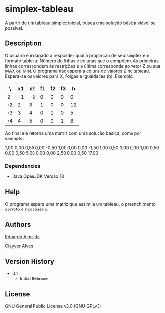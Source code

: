# simplex-tableau

A partir de um tableau simplex inicial, busca uma solução básica viável se possível.

## Description

O usuário é indagado a responder qual a proporção de seu simplex em formato tableau:
Número de linhas e colunas que o compõem.
As primeiras linhas correspondem às restrições e a última corresponde ao vetor Z ou sua MAX ou MIN. O programa não espera a coluna de valores Z no tableau. Espera-se os valores para X, Folgas e Igualdades (b).
Exemplo:

\ | x1  | x2  | f1 | f2 | f3 | b
 ------ |-----|-----| ------ | ------ | ------ | ------
 Z  | -1  | -2 | 0 | 0 | 0 | 0
 r2  | 2   | 3 | 1 | 0 | 0 | 12
 r3  | 3   | 4 | 0 | 1 | 0 | 5
 r4  | 4   | 5   | 0 | 0 | 1 | 8

Ao final ele retorna uma matriz com uma solução basica, como por exemplo:

1,00    0,00    0,50    0,00    -0,50   1,00
0,00    0,00    -1,50   1,00    0,50    3,00
0,00    1,00    0,50    0,00    0,50    5,00
0,00    0,00    2,50    0,00    0,50    17,00

### Dependencies

* Java OpenJDK Versão 18


## Help

O programa espera uma matriz que assimila um tableau, o preenchimento correto é necessário. 

## Authors

 [Eduardo Almeida](https://instagram.com/duu_almeida_)

 [Clayver Alves](https://www.instagram.com/clayveralves/)

## Version History

* 0.1
    * Initial Release

## License
GNU General Public License v3.0 (GNU GPLv3)

